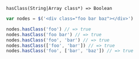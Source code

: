     hasClass(String|Array class*) => Boolean

~~~js
var nodes = $('<div class="foo bar baz"></div>')

nodes.hasClass('foo') // => true
nodes.hasClass('foo bar') // => true
nodes.hasClass('foo', 'bar') // => true
nodes.hasClass(['foo', 'bar']) // => true
nodes.hasClass('foo', ['bar', 'baz']) // => true
~~~